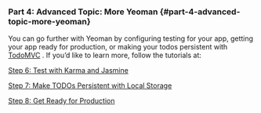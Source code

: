 ### Part 4: Advanced Topic: More Yeoman {#part-4-advanced-topic-more-yeoman}

You can go further with Yeoman by configuring testing for your app, getting your app ready for production, or making your todos persistent with  [TodoMVC](http://todomvc.com/) . If you’d like to learn more, follow the tutorials at:

[Step 6: Test with Karma and Jasmine](http://yeoman.io/codelab/run-unit-tests.html)

[Step 7: Make TODOs Persistent with Local Storage](https://www.google.com/url?q=http://yeoman.io/codelab/local-storage.html&sa=D&ust=1479671279420000&usg=AFQjCNEODR1vrNoXHdJQ30zdoRneM1IO5g)

[Step 8: Get Ready for Production](https://www.google.com/url?q=http://yeoman.io/codelab/prepare-production.html&sa=D&ust=1479671279421000&usg=AFQjCNGbmbYhg3sXERO0NFwMCpRCQmuC_Q)